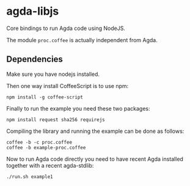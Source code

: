 agda-libjs
==========

Core bindings to run Agda code using NodeJS.

The module `proc.coffee` is actually independent from Agda.

Dependencies
------------

Make sure you have nodejs installed.

Then one way install CoffeeScript is to use npm:

```
npm install -g coffee-script
```

Finally to run the example you need these two packages:

```
npm install request sha256 requirejs
```

Compiling the library and running the example can be done as follows:

```
coffee -b -c proc.coffee
coffee -b example-proc.coffee
```

Now to run Agda code directly you need to have recent Agda installed
together with a recent agda-stdlib:

```
./run.sh example1
```
